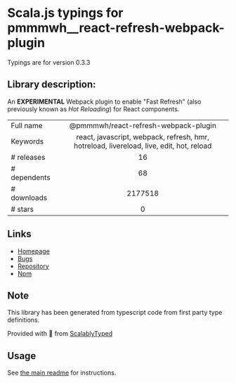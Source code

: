 
# Scala.js typings for pmmmwh__react-refresh-webpack-plugin

Typings are for version 0.3.3

## Library description:
An **EXPERIMENTAL** Webpack plugin to enable "Fast Refresh" (also previously known as _Hot Reloading_) for React components.

|                    |                 |
| ------------------ | :-------------: |
| Full name          | @pmmmwh/react-refresh-webpack-plugin |
| Keywords           | react, javascript, webpack, refresh, hmr, hotreload, livereload, live, edit, hot, reload |
| # releases         | 16 |
| # dependents       | 68 |
| # downloads        | 2177518 |
| # stars            | 0 |

## Links
- [Homepage](https://github.com/pmmmwh/react-refresh-webpack-plugin#readme)
- [Bugs](https://github.com/pmmmwh/react-refresh-webpack-plugin/issues)
- [Repository](https://github.com/pmmmwh/react-refresh-webpack-plugin)
- [Npm](https://www.npmjs.com/package/%40pmmmwh%2Freact-refresh-webpack-plugin)
    


## Note
This library has been generated from typescript code from first party type definitions.

Provided with :purple_heart: from [ScalablyTyped](https://github.com/oyvindberg/ScalablyTyped)

## Usage
See [the main readme](../../readme.md) for instructions.


